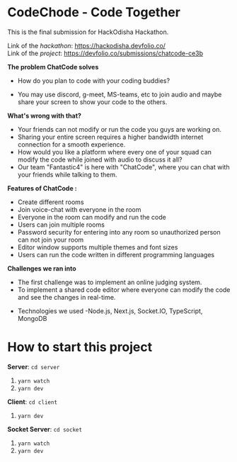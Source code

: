 ﻿# CodeChode - Code Together

This is the final submission for HackOdisha Hackathon.

Link of the *hackathon*: https://hackodisha.devfolio.co/ <br />
Link of the *project*: https://devfolio.co/submissions/chatcode-ce3b

**The problem ChatCode solves**
- How do you plan to code with your coding buddies?

- You may use discord, g-meet, MS-teams, etc to join audio and maybe share your screen to show your code to the others.

**What's wrong with that?**
- Your friends can not modify or run the code you guys are working on.
- Sharing your entire screen requires a higher bandwidth internet connection for a smooth experience.
- How would you like a platform where every one of your squad can modify the code while joined with audio to discuss it all?
- Our team "Fantastic4" is here with "ChatCode", where you can chat with your friends while talking to them.

**Features of ChatCode :**
- Create different rooms
- Join voice-chat with everyone in the room
- Everyone in the room can modify and run the code
- Users can join multiple rooms
- Password security for entering into any room so unauthorized person can not join your room
- Editor window supports multiple themes and font sizes
- Users can run the code written in different programming languages

**Challenges we ran into**
- The first challenge was to implement an online judging system.
- To implement a shared code editor where everyone can modify the code and see the changes in real-time.

* Technologies we used
-Node.js, Next.js, Socket.IO, TypeScript, MongoDB


# How to start this project

**Server**: `cd server`
1. `yarn watch`
2. `yarn dev`

**Client**: `cd client`
1. `yarn dev`

**Socket Server**: `cd socket`
1. `yarn watch`
2. `yarn dev`
